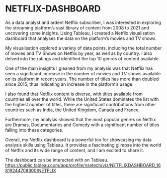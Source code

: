 # NETFLIX-DASHBOARD

As a data analyst and ardent Netflix subscriber, I was interested in exploring the streaming platform’s vast library of content from 2008 to 2021 and uncovering some insights.
Using Tableau, I created a Netflix visualisation dashboard that analyses the data on the platform’s movies and TV shows.

My visualisation explored a variety of data points, including the total number of movies and TV Shows on Netflix by year, as well as by country. I also delved into the ratings and identified the top 10 genres of content available.

One of the main insights I gleaned from my analysis was that Netflix has seen a significant increase in the number of movies and TV shows available on its platform in recent years. The number of titles has more than doubled since 2015, thus indicating an increase in the platform’s usage.

I also found that Netflix content is diverse, with titles available from countries all over the world. While the United States dominates the list with the highest number of titles, there are significant contributions from other countries such as India, the United Kingdom, Canada and France.

Furthermore, my analysis showed that the most popular genres on Netflix are Dramas, Documentaries and Comedy with a significant number of titles falling into these categories.

Overall, my Netflix dashboard is a powerful too for showcasing my data analysis skills using Tableau. It provides a fascinating glimpse into the world of Netflix and its wide range of content, and I am excited to share it.

The dashboard can be interacted with on Tableau.
https://public.tableau.com/app/profile/nsetech/viz/NETFLIXDASHBOARD_16819244708300/NETFLIX
